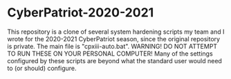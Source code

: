 # CyberPatriot-2020-2021
This repository is a clone of several system hardening scripts my team and I wrote for the 2020-2021 CyberPatriot season, since the original repository is private. The main file is "cpxiii-auto.bat". WARNING! DO NOT ATTEMPT TO RUN THESE ON YOUR PERSONAL COMPUTER! Many of the settings configured by these scripts are beyond what the standard user would need to (or should) configure.
